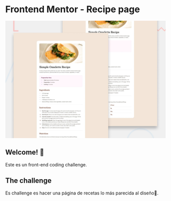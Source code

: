 # Frontend Mentor - Recipe page

![Design preview for the Recipe page coding challenge](./design/desktop-preview.jpg)

## Welcome! 👋

Este es un front-end coding challenge.


## The challenge

Es challenge es hacer una página de recetas lo más parecida al diseño🚀.
